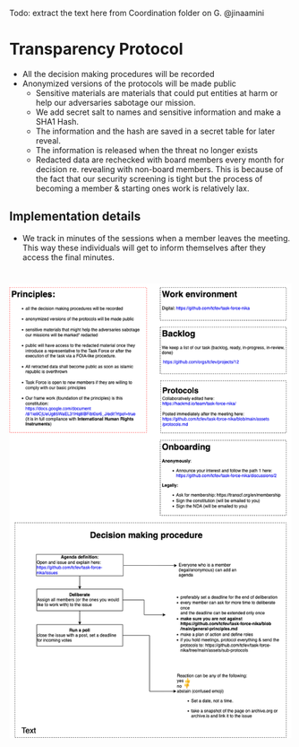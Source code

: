 Todo: extract the text here from Coordination folder on G.  @jinaamini

# Transparency Protocol

* All the decision making procedures will be recorded
* Anonymized versions of the protocols will be made public
  * Sensitive materials are materials that could put entities at harm or help our adversaries sabotage our mission.
  * We add secret salt to names and sensitive information and make a SHA1 Hash.
  * The information and the hash are saved in a secret table for later reveal. 
  * The information is released when the threat no longer exists
  * Redacted data are rechecked with board members every month for decision re. revealing with non-board members. This is because of the fact that our security screening is tight but the process of becoming a member & starting ones work is relatively lax.


 ## Implementation details
*  We track in minutes of the sessions when a member leaves the meeting. This way these individuals will get to inform themselves after they access the final minutes. 

#
![img](https://github.com/tcfev/task-force-nika/blob/main/assets/Protocols/transparency-protocol.drawio.png)
